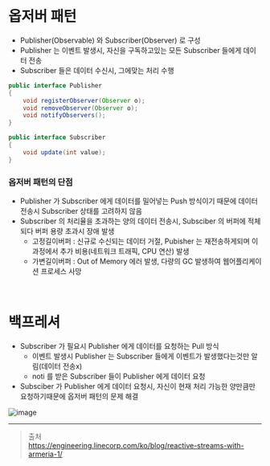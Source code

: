 # 옵저버 패턴
* Publisher(Observable) 와 Subscriber(Observer) 로 구성
* Publisher 는 이벤트 발생시, 자신을 구독하고있는 모든 Subscriber 들에게 데이터 전송
* Subscriber 들은 데이터 수신시, 그에맞는 처리 수행

```java
public interface Publisher
{
    void registerObserver(Observer o);
    void removeObserver(Observer o);
    void notifyObservers();
}

public interface Subscriber
{
    void update(int value);
}
```

### 옵저버 패턴의 단점
* Publisher 가 Subscriber 에게 데이터를 밀어넣는 Push 방식이기 때문에 데이터 전송시 Subscriber 상태를 고려하지 않음
* Subscriber 의 처리율을 초과하는 양의 데이터 전송시, Subsciber 의 버퍼에 적체되다 버퍼 용량 초과시 장애 발생
	* 고정길이버퍼 : 신규로 수신되는 데이터 거절, Pubisher 는 재전송하게되며 이과정에서 추가 비용(네트워크 트래픽, CPU 연산) 발생
	* 가변길이버퍼 : Out of Memory 에러 발생, 다량의 GC 발생하여 웹어플리케이션 프로세스 사망

<br>

# 백프레셔
* Subscriber 가 필요시 Publisher 에게 데이터를 요청하는 Pull 방식
	* 이벤트 발생시 Publisher 는 Subscriber 들에게 이벤트가 발생했다는것만 알림(데이터 전송x)
	* noti 를 받은 Subscriber 들이 Publisher 에게 데이터 요청
* Subsciber 가 Publisher 에게 데이터 요청시, 자신이 현재 처리 가능한 양만큼만 요청하기때문에 옵저버 패턴의 문제 해결

![image](https://user-images.githubusercontent.com/48702893/129479369-7a628620-f306-4697-9e23-f503009ac45b.png)

***

> 출처<br>
> https://engineering.linecorp.com/ko/blog/reactive-streams-with-armeria-1/